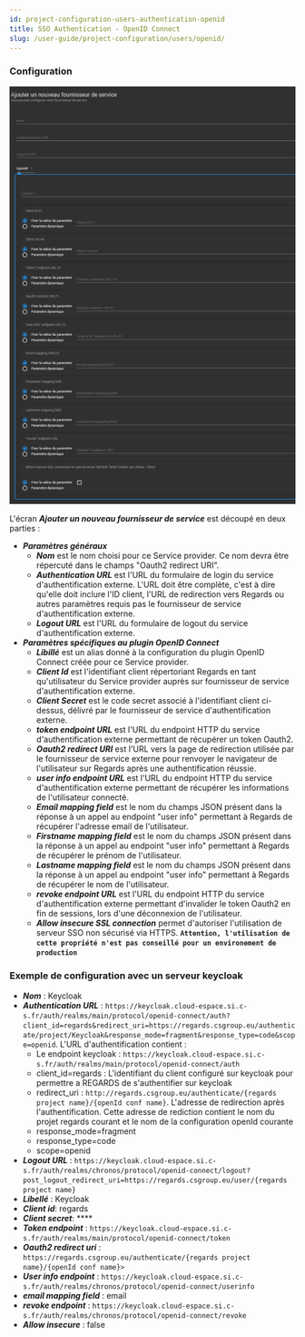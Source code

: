 ```yaml
---
id: project-configuration-users-authentication-openid
title: SSO Authentication - OpenID Connect
slug: /user-guide/project-configuration/users/openid/
---
```


### Configuration

<div align="center">
  <img src="/images/user-documentation/v1.6/2-project-configuration/users/service-provider-openid-connect.png" alt="OpenID Connect" width="800"/> 
</div>

L'écran **_Ajouter un nouveau fournisseur de service_** est découpé en deux parties :

- **_Paramètres généraux_**
  - **_Nom_** est le nom choisi pour ce Service provider. Ce nom devra être répercuté dans le champs "Oauth2 redirect URI".
  - **_Authentication URL_** est l'URL du formulaire de login du service d'authentification externe. L'URL doit être complète, c'est à dire qu'elle doit inclure l'ID client, l'URL de redirection vers Regards ou autres paramètres requis pas le fournisseur de service d'authentification externe.
  - **_Logout URL_** est l'URL du formulaire de logout du service d'authentification externe. 
- **_Paramètres spécifiques au plugin OpenID Connect_**
  - **_Libillé_** est un alias donné à la configuration du plugin OpenID Connect créée pour ce Service provider.
  - **_Client Id_** est l'identifiant client répertoriant Regards en tant qu'utilisateur du Service provider auprès sur fournisseur de service d'authentification externe.
  - **_Client Secret_** est le code secret associé à l'identifiant client ci-dessus, délivré par le fournisseur de service d'authentification externe.
  - **_token endpoint URL_** est l'URL du endpoint HTTP du service d'authentification externe permettant de récupérer un token Oauth2.
  - **_Oauth2 redirect URI_** est l'URL vers la page de redirection utilisée par le fournisseur de service externe pour renvoyer le navigateur de l'utilisateur sur Regards après une authentification réussie.
  - **_user info endpoint URL_** est l'URL du endpoint HTTP du service d'authentification externe permettant de récupérer les informations de l'utilisateur connecté.
  - **_Email mapping field_** est le nom du champs JSON présent dans la réponse à un appel au endpoint "user info" permettant à Regards de récupérer l'adresse email de l'utilisateur.
  - **_Firstname mapping field_** est le nom du champs JSON présent dans la réponse à un appel au endpoint "user info" permettant à Regards de récupérer le prénom de l'utilisateur.
  - **_Lastname mapping field_** est le nom du champs JSON présent dans la réponse à un appel au endpoint "user info" permettant à Regards de récupérer le nom de l'utilisateur.
  - **_revoke endpoint URL_** est l'URL du endpoint HTTP du service d'authentification externe permettant d'invalider le token Oauth2 en fin de sessions, lors d'une déconnexion de l'utilisateur.
  - **_Allow insecure SSL connection_** permet d'autoriser l'utilisation de serveur SSO non sécurisé via HTTPS. **`Attention, l'utilisation de cette propriété n'est pas conseillé pour un environement de production`**

### Exemple de configuration avec un serveur keycloak

 - **_Nom_** : Keycloak
 - **_Authentication URL_** : `https://keycloak.cloud-espace.si.c-s.fr/auth/realms/main/protocol/openid-connect/auth?client_id=regards&redirect_uri=https://regards.csgroup.eu/authenticate/project/Keycloak&response_mode=fragment&response_type=code&scope=openid`. L'URL d'authentification contient :
    - Le endpoint keycloak : `https://keycloak.cloud-espace.si.c-s.fr/auth/realms/main/protocol/openid-connect/auth`
    - client_id=regards : L'identifiant du client configuré sur keycloak pour permettre a REGARDS de s'authentifier sur keycloak
    - redirect_uri : `http://regards.csgroup.eu/authenticate/{regards project name}/{openId conf name}`. L'adresse de redirection après l'authentification. Cette adresse de rediction contient le nom du projet regards courant et le nom de la configuration openId courante
    - response_mode=fragment
    - response_type=code
    - scope=openid
 - **_Logout URL_** : `https://keycloak.cloud-espace.si.c-s.fr/auth/realms/chronos/protocol/openid-connect/logout?post_logout_redirect_uri=https://regards.csgroup.eu/user/{regards project name}`
 - **_Libellé_** : Keycloak
 - **_Client id_**: regards
 - **_Client secret_**: \*\*\*\*
 - **_Token endpoint_** : `https://keycloak.cloud-espace.si.c-s.fr/auth/realms/main/protocol/openid-connect/token`
 - **_Oauth2 redirect uri_** : `https://regards.csgroup.eu/authenticate/{regards project name}/{openId conf name}>`
 - **_User info endpoint_** : `https://keycloak.cloud-espace.si.c-s.fr/auth/realms/chronos/protocol/openid-connect/userinfo`
 - **_email mapping field_** : email
 - **_revoke endpoint_** : `https://keycloak.cloud-espace.si.c-s.fr/auth/realms/chronos/protocol/openid-connect/revoke`
 - **_Allow insecure_** : false


